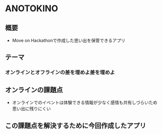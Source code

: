# ANOTOKINO
## 概要
- Move on Hackathonで作成した思い出を保管できるアプリ
## テーマ
### オンラインとオフラインの差を埋めよ差を埋めよ

## オンラインの課題点
- オンラインでのイベントは体験できる情報が少なく感情も共有しづらいため思い出に残りにくい

## この課題点を解決するために今回作成したアプリ
